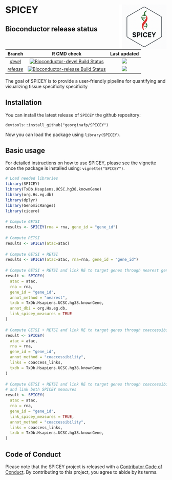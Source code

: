 # SPICEY <img src="man/figures/logo_spicey.png" width="140px" height="140px" align="right" style="padding-left:10px;background-color:white;"/>

<!-- badges: start -->

<!-- badges: end -->

## Bioconductor release status

| Branch | R CMD check | Last updated |
|:------------------------:|:------------------------:|:-------------------:|
| [*devel*](http://bioconductor.org/packages/devel/bioc/html/SPICEY.html) | [![Bioconductor-devel Build Status](http://bioconductor.org/shields/build/devel/bioc/SPICEY.svg)](http://bioconductor.org/checkResults/devel/bioc-LATEST/SPICEY) | ![](http://bioconductor.org/shields/lastcommit/devel/bioc/SPICEY.svg) |
| [*release*](http://bioconductor.org/packages/release/bioc/html/SPICEY.html) | [![Bioconductor-release Build Status](http://bioconductor.org/shields/build/release/bioc/SPICEY.svg)](http://bioconductor.org/checkResults/release/bioc-LATEST/SPICEY) | ![](http://bioconductor.org/shields/lastcommit/release/bioc/SPICEY.svg) |

The goal of SPICEY is to provide a user-friendly pipeline for quantifying and visualizing tissue specificity specificity

## Installation

You can install the latest release of `SPICEY` the github repository:

```         
devtools::install_github("georginafp/SPICEY")
```

Now you can load the package using `library(SPICEY)`.

## Basic usage

For detailed instructions on how to use SPICEY, please see the vignette once the package is installed using: `vignette("SPICEY")`.

``` r
# Load needed libraries
library(SPICEY)
library(TxDb.Hsapiens.UCSC.hg38.knownGene)
library(org.Hs.eg.db)
library(dplyr)
library(GenomicRanges)
library(cicero)

# Compute GETSI 
results <- SPICEY(rna = rna, gene_id = "gene_id")

# Compute RETSI
results <- SPICEY(atac=atac)

# Compute GETSI + RETSI
results <- SPICEY(atac=atac, rna=rna, gene_id = "gene_id")

# Compute GETSI + RETSI and link RE to target genes through nearest gene method
result <- SPICEY(
  atac = atac, 
  rna = rna, 
  gene_id = "gene_id",
  annot_method = "nearest", 
  txdb = TxDb.Hsapiens.UCSC.hg38.knownGene,
  annot_dbi = org.Hs.eg.db,
  link_spicey_measures = TRUE
)

# Compute GETSI + RETSI and link RE to target genes through coaccessibility method
result <- SPICEY(
  atac = atac, 
  rna = rna, 
  gene_id = "gene_id",
  annot_method = "coaccessibility",
  links = coaccess_links,
  txdb = TxDb.Hsapiens.UCSC.hg38.knownGene
)

# Compute GETSI + RETSI and link RE to target genes through coaccessibility method
# and link both SPICEY measures
result <- SPICEY(
  atac = atac, 
  rna = rna, 
  gene_id = "gene_id",
  link_spicey_measures = TRUE,
  annot_method = "coaccessibility",
  links = coaccess_links,
  txdb = TxDb.Hsapiens.UCSC.hg38.knownGene,
)

```

## Code of Conduct

Please note that the SPICEY project is released with a [Contributor Code of Conduct](https://contributor-covenant.org/version/2/0/CODE_OF_CONDUCT.html). By contributing to this project, you agree to abide by its terms.
